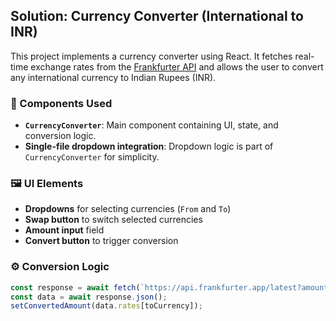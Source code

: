 ## Solution: Currency Converter (International to INR)

This project implements a currency converter using React. It fetches real-time exchange rates from the [Frankfurter API](https://www.frankfurter.app/) and allows the user to convert any international currency to Indian Rupees (INR).

### 🧱 Components Used

- **`CurrencyConverter`**: Main component containing UI, state, and conversion logic.
- **Single-file dropdown integration**: Dropdown logic is part of `CurrencyConverter` for simplicity.

### 🖼️ UI Elements

- **Dropdowns** for selecting currencies (`From` and `To`)
- **Swap button** to switch selected currencies
- **Amount input** field
- **Convert button** to trigger conversion

### ⚙️ Conversion Logic

```js
const response = await fetch(`https://api.frankfurter.app/latest?amount=${amount}&from=${fromCurrency}&to=${toCurrency}`);
const data = await response.json();
setConvertedAmount(data.rates[toCurrency]);
